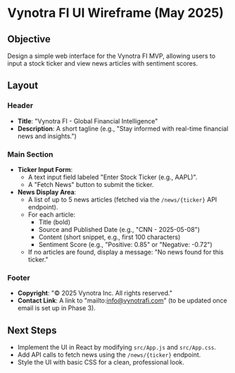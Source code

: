 # Vynotra FI UI Wireframe (May 2025)

## Objective
Design a simple web interface for the Vynotra FI MVP, allowing users to input a stock ticker and view news articles with sentiment scores.

## Layout
### Header
- **Title**: "Vynotra FI - Global Financial Intelligence"
- **Description**: A short tagline (e.g., "Stay informed with real-time financial news and insights.")

### Main Section
- **Ticker Input Form**:
  - A text input field labeled "Enter Stock Ticker (e.g., AAPL)".
  - A "Fetch News" button to submit the ticker.
- **News Display Area**:
  - A list of up to 5 news articles (fetched via the `/news/{ticker}` API endpoint).
  - For each article:
    - Title (bold)
    - Source and Published Date (e.g., "CNN - 2025-05-08")
    - Content (short snippet, e.g., first 100 characters)
    - Sentiment Score (e.g., "Positive: 0.85" or "Negative: -0.72")
  - If no articles are found, display a message: "No news found for this ticker."

### Footer
- **Copyright**: "© 2025 Vynotra Inc. All rights reserved."
- **Contact Link**: A link to "mailto:info@vynotrafi.com" (to be updated once email is set up in Phase 3).

## Next Steps
- Implement the UI in React by modifying `src/App.js` and `src/App.css`.
- Add API calls to fetch news using the `/news/{ticker}` endpoint.
- Style the UI with basic CSS for a clean, professional look.